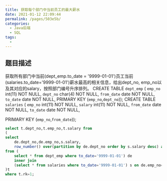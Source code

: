 ```yaml
---
title: 获取每个部门中当前员工的最大薪水
date: 2021-01-12 22:09:44
permalink: /pages/503e5b/
categories:
  - Java后端
  - SQL
tags:
  - 
---
```

## 题目描述

获取所有部门中当前(dept_emp.to_date = '9999-01-01')员工当前(salaries.to_date='9999-01-01')薪水最高的相关信息，给出dept_no, emp_no以及其对应的salary，按照部门编号升序排列。
CREATE TABLE `dept_emp` (
`emp_no` int(11) NOT NULL,
`dept_no` char(4) NOT NULL,
`from_date` date NOT NULL,
`to_date` date NOT NULL,
PRIMARY KEY (`emp_no`,`dept_no`));
CREATE TABLE `salaries` (
`emp_no` int(11) NOT NULL,
`salary` int(11) NOT NULL,
`from_date` date NOT NULL,
`to_date` date NOT NULL,

PRIMARY KEY (`emp_no`,`from_date`));



```sql
select t.dept_no,t.emp_no,t.salary from
(
select
    de.dept_no,de.emp_no,s.salary,
    row_number() over(partition by de.dept_no order by s.salary desc) as rk
from (
    select * from dept_emp where to_date='9999-01-01') de
    inner join
    (select * from salaries where to_date='9999-01-01') s on de.emp_no=s.emp_no
)t
where t.rk=1;
```

